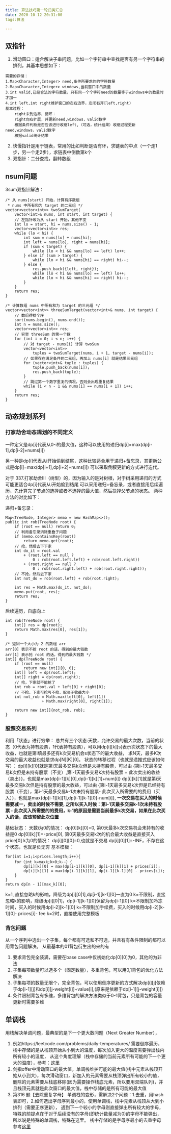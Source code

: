 ```yaml
---
title: 算法技巧第一轮归类汇总
date: 2020-10-12 20:31:00
tags:算法

---
```

## 双指针
1. 滑动窗口：适合解决子串问题，比如一个字符串中查找是否有另一个字符串的排列，其基本思想如下：
```
需要的存储：
1.Map<Character,Integer> need,条件所要求的的字符数量
2.Map<Character,Integer> windows,当前窗口中的数量
3.int valid,已经合法的字符数量，只有同一个个字符need的数量等于windows中的数量时才加一
4.int left,int right维护窗口的左右边界，左闭右开[left,right)
基本过程：
	right未到边界，循环：
	right向右扩展，并更新need,windows，valid数字
	根据条件判断是否应该进行收缩left,（可选，统计结果）收缩过程更新need,windows，valid数字
	根据valid统计结果
```
2. 快慢指针是用于链表，常用的比如判断是否有环，求链表的中点（一个走1步，另一个走2步），求链表中倒数第k个
3. 双指针：二分查找，翻转数组

## nsum问题
3sum双指针解法：
```
/* 从 nums[start] 开始，计算有序数组
 * nums 中所有和为 target 的二元组 */
vector<vector<int>> twoSumTarget(
    vector<int>& nums, int start, int target) {
    // 左指针改为从 start 开始，其他不变
    int lo = start, hi = nums.size() - 1;
    vector<vector<int>> res;
    while (lo < hi) {
        int sum = nums[lo] + nums[hi];
        int left = nums[lo], right = nums[hi];
        if (sum < target) {
            while (lo < hi && nums[lo] == left) lo++;
        } else if (sum > target) {
            while (lo < hi && nums[hi] == right) hi--;
        } else {
            res.push_back({left, right});
            while (lo < hi && nums[lo] == left) lo++;
            while (lo < hi && nums[hi] == right) hi--;
        }
    }
    return res;
}

/* 计算数组 nums 中所有和为 target 的三元组 */
vector<vector<int>> threeSumTarget(vector<int>& nums, int target) {
    // 数组得排个序
    sort(nums.begin(), nums.end());
    int n = nums.size();
    vector<vector<int>> res;
    // 穷举 threeSum 的第一个数
    for (int i = 0; i < n; i++) {
        // 对 target - nums[i] 计算 twoSum
        vector<vector<int>> 
            tuples = twoSumTarget(nums, i + 1, target - nums[i]);
        // 如果存在满足条件的二元组，再加上 nums[i] 就是结果三元组
        for (vector<int>& tuple : tuples) {
            tuple.push_back(nums[i]);
            res.push_back(tuple);
        }
        // 跳过第一个数字重复的情况，否则会出现重复结果
        while (i < n - 1 && nums[i] == nums[i + 1]) i++;
    }
    return res;
}
```

## 动态规划系列
### 打家劫舍动态规划的不同定义
一种定义是dp[i]代表从0-i的最大值，这种可以使用的递归dp[i]=max(dp[i-1],dp[i-2]+nums[i])

另一种是dp[i]代表从i开始偷到结尾，这种比较适合用于递归+备忘录，其更新公式是dp[i]=max(dp[i+1],dp[i+2]+nums[i])
可以采取倒叙更新的方式进行迭代。

对于 337.打家劫舍III（树型）的，因为输入的是对树根，对于树采用递归的方式可能更适合dp[i]代表从i开始偷到结尾
可以采用递归+备忘录，或者直接用后续遍历，先计算完子节点的选择或者不选择的最大值，然后抉择父节点的状态。
两种方法的对比如下：

递归+备忘录：
```
Map<TreeNode, Integer> memo = new HashMap<>();
public int rob(TreeNode root) {
    if (root == null) return 0;
    // 利用备忘录消除重叠子问题
    if (memo.containsKey(root)) 
        return memo.get(root);
    // 抢，然后去下下家
    int do_it = root.val
        + (root.left == null ? 
            0 : rob(root.left.left) + rob(root.left.right))
        + (root.right == null ? 
            0 : rob(root.right.left) + rob(root.right.right));
    // 不抢，然后去下家
    int not_do = rob(root.left) + rob(root.right);

    int res = Math.max(do_it, not_do);
    memo.put(root, res);
    return res;
}
```
后续遍历，自底向上
```
int rob(TreeNode root) {
    int[] res = dp(root);
    return Math.max(res[0], res[1]);
}

/* 返回一个大小为 2 的数组 arr
arr[0] 表示不抢 root 的话，得到的最大钱数
arr[1] 表示抢 root 的话，得到的最大钱数 */
int[] dp(TreeNode root) {
    if (root == null)
        return new int[]{0, 0};
    int[] left = dp(root.left);
    int[] right = dp(root.right);
    // 抢，下家就不能抢了
    int rob = root.val + left[0] + right[0];
    // 不抢，下家可抢可不抢，取决于收益大小
    int not_rob = Math.max(left[0], left[1])
                + Math.max(right[0], right[1]);

    return new int[]{not_rob, rob};
}
```
### 股票交易系列
利用「状态」进行穷举：
总共有三个状态:天数，允许交易的最大次数，当前的状态（0代表为持有股票，1代表持有股票），可以用dp[i][k][s]表示次状态下的最大收益，也就是第i填最多还有k次交易机会s状态下的最大收益，
求N天，最多K次交易的最大收益也就是求dp[N][K][0]。
状态的转移过程（也就是递推式应该如何写）：
dp[i][k][0]就是第i天最多交易k次但是未持有股票，可以由
{第i-1天最多交易k次但是未持有股票（不变）,第i-1天最多交易k次持有股票 + 此次卖出的收益（卖出）}，也就是max{dp[i-1][k][0],dp[i-1][k][1]+num[i]}
dp[i][k][1]就是第i天最多交易k次但是持有股票的最大收益，可以由
{第i-1天最多交易k次但是已经持有股票（不变），第i-1天最多交易k-1次未持有股票- 此次买入所需要的的费用（买入）}，也就是max{dp[i-1][k][1],dp[i-1][k-1][0]-num[i]},
**一次交易在买入的时候需要减一，卖出的时候不需要, 之所以买入时候：第i-1天最多交易k-1次未持有股票 - 此次买入所需要的的费用，k-1的原因是需要当前最多k次交易，如果在此次买入的话，应该预留此次位置**

基础状态：
天数i为0的情况：
dp[0][k][0]=0, 第0天最多k次交易机会未持有的收益是0
dp[0][k][1]=-price[0], 第0天最多交易k次的机会最大收益是直接买入price[0]
k为0的情况：
dp[i][0][0]=0,也就是不交易
dp[i][0][1]=-INF，不存在这个状态，也就是负无穷
基本模板：
```
for(int i=1;i<prices.length;i++){
    for（int k=maxk;k>0;k--）{
        dp[i][k][0] = max(dp[i-1][k][0], dp[i-1][k][1] + prices[i]);
        dp[i][k][1] = max(dp[i-1][k][1], dp[i-1][k-1][0] - prices[i]);
    }
}
return dp[n - 1][max_k][0];
```
k=1, 直接忽略k的影响，降级为dp[i][0|1],dp[i-1][k-1][0]一直为0
k=不限制，直接忽略k的影响，降级dp[i][0|1]，dp[i-1][k-1][0]保留为dp[i-1][0]
k=不限制加冷冻时间，买入的时候用dp[i-2][k-1][0]
k=不限制加手续费，买入的时候用dp[i-2][k-1][0]- prices[i]- fee
k=2时，直接使用完整模板

### 背包问题
从一个序列中选出一个子集，每个都有可选和不可选，并且有有条件限制的都可以用背包问题解决。
从最基本的01背包衍生出的来的有
1. 要求背包完全装满，需要在base case中仅初始化dp[0][0]为0，其他的为非法
2. 子集每项数量可以选多个（固定数量），多重背包，可以用0,1背包的优化方法解决
3. 子集每项的数量无限个，完全背包，可以使用倒序更新的方式解决dp[i][j]依赖于dp[i-1][j]和dp[i][j-weight[i]]+value[i],(原来是依赖于dp[i-1][j-weight[i]])
4. 条件限制背包有多维，多维背包的解决方法类似于0-1背包，只是背包的容量更新时需要多维

## 单调栈
用栈解决单调问题，最典型的是下一个更大数问题（Next Greater Number），
1. 例如https://leetcode.com/problems/daily-temperatures/
需要倒序遍历，栈中存储的是从栈顶开始从小到大的温度，每次加入更大的温度需要弹出栈内所有较小的温度，
从这个角度理解（栈中存储的当前元素所有可能的下一个更大的温度），参考：[这里](https://mp.weixin.qq.com/s?__biz=MzAxODQxMDM0Mw==&mid=2247484525&idx=1&sn=3d2e63694607fec72455a52d9b15d4e5&chksm=9bd7fa65aca073734df90b45054448e09c14e6e35ad7b778bff62f9bd6c2b4f6e1ca7bc4f844&scene=21#wechat_redirect)
2. 剑指offer中滑动窗口的最大值，单调栈维护可能的最大值(栈中元素从栈顶开始从小到大)，每次滑动窗口，新加入的元素需要从栈顶弹出所有较小的值，
删除的元素需要从栈底移除(因为需要操作栈底元素，所以要用双端队列)，并且栈顶元素就是此次窗口的最大值，栈中存储的是所有可能的最大值
3. 第316 题【去除重复字母】
单调栈的变形，需解决2个问题：1.去重，用hash表即可，2.如何选出字母序列最小的，使用单调栈，栈中元素从栈顶从大到小排列（需要正序更新），
遇到下一个较小的字母则直接弹出所有较大的字母，特殊的前提点在于对于后续没有的字母(即统计数量减为0)的字母不能弹出，所以说是特殊的单调栈，特殊在这里。
栈中存储的是字母序最小的去重字母
参考[这里](https://mp.weixin.qq.com/s?__biz=MzAxODQxMDM0Mw==&mid=2247486946&idx=1&sn=94804eb15be33428582544a1cd90da4d&chksm=9bd7f3eaaca07afc6fdfa94d05fa3007d9ecc54914a238e6deabeafd5032a299155505b40f2d&scene=21#wechat_redirect)

